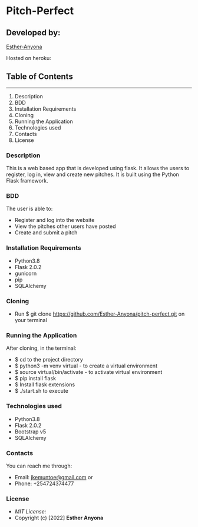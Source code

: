 # Pitch-Perfect
## Developed by:
[Esther-Anyona](https://github.com/Esther-Anyona)

Hosted on heroku: 

## Table of Contents
<hr>

1. Description
1. BDD
1. Installation Requirements
1. Cloning
1. Running the Application
1. Technologies used
1. Contacts
1. License



### Description
This is a web based app that is developed using flask. It allows the users to register, log in, view and create new pitches. It is built using the Python Flask framework.

### BDD
The user is able to:
* Register and log into the website
* View the pitches other users have posted
* Create and submit a pitch

### Installation Requirements
* Python3.8
* Flask 2.0.2
* gunicorn
* pip
* SQLAlchemy

### Cloning
* Run $ git clone https://github.com/Esther-Anyona/pitch-perfect.git on your terminal

### Running the Application
After cloning, in the terminal: 
* $ cd to the project directory
* $ python3 -m venv virtual - to create a virtual environment
* $ source virtual/bin/activate - to activate virtual environment
* $ pip install flask
* $ Install flask extensions
* $ ./start.sh to execute

### Technologies used
* Python3.8
* Flask 2.0.2
* Bootstrap v5
* SQLAlchemy

### Contacts
You can reach me through:
* Email: jkemuntoe@gmail.com or
* Phone: +254724374477

### License
* *MIT License:*
* Copyright (c) [2022] **Esther Anyona**